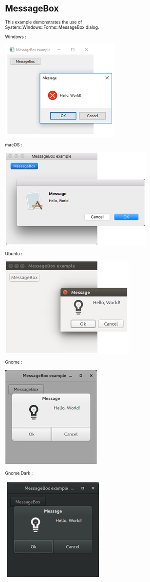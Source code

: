 # MessageBox

This example demonstrates the use of System::Windows::Forms::MessageBox dialog.

Windows :

![GitHub Logo](../../../docs/Pictures/Examples/Forms/MessageBoxW.png)

macOS :

![GitHub Logo](../../../docs/Pictures/Examples/Forms/MessageBoxM.png)

Ubuntu :

![GitHub Logo](../../../docs/Pictures/Examples/Forms/MessageBoxU.png)

Gnome :

![GitHub Logo](../../../docs/Pictures/Examples/Forms/MessageBoxG.png)

Gnome Dark :

![GitHub Logo](../../../docs/Pictures/Examples/Forms/MessageBoxGD.png)
